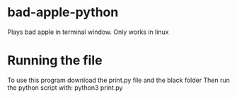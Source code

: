 # bad-apple-python
Plays bad apple in terminal window. Only works in linux
# Running the file
To use this program download the print.py file and the black folder
Then run the python script with:
python3 print.py
